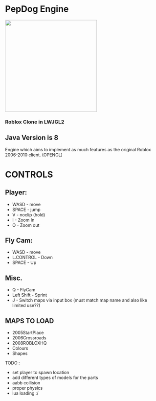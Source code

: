# PepDog Engine

<img src="https://github.com/oikmo/RBXL-Loader/assets/78755068/29814e11-c557-41cd-81d7-a0afbb9c8f2a" width="300">

### Roblox Clone in LWJGL2

## Java Version is 8

Engine which aims to implement as much features as the original Roblox 2006-2010 client. (OPENGL)

# CONTROLS
## Player:
- WASD - move
- SPACE - jump
- V - noclip (hold)
- I - Zoom In
- O - Zoom out

## Fly Cam:
- WASD - move
- L.CONTROL - Down
- SPACE - Up

## Misc.
- Q - FlyCam
- Left Shift - Sprint
- J - Switch maps via input box (must match map name and also like limited use??)

## MAPS TO LOAD
- 2005StartPlace
- 2006Crossroads
- 2008ROBLOXHQ
- Colours
- Shapes

TODO : 
- set player to spawn location
- add different types of models for the parts
- aabb collision
- proper physics
- lua loading :/
